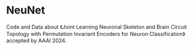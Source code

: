 # NeuNet
Code and Data about 《Joint Learning Neuronal Skeleton and Brain Circuit Topology with Permutation Invariant Encoders for Neuron Classification》accepted by AAAI 2024.
